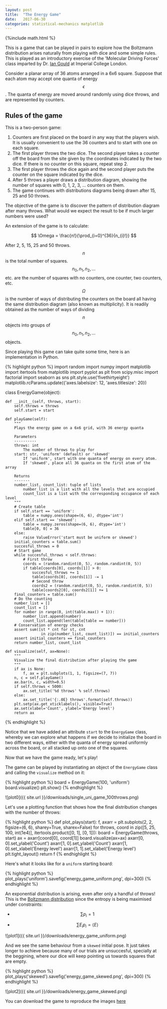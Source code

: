 ```yaml
---
layout: post
title:  "The Energy Game"
date:   2017-06-30
categories: statistical-mechanics matplotlib
---
```

{%include math.html %}

This is a game that can be played in pairs to explore how the Boltzmann distribution arises naturally
from playing with dice and some simple rules. This is played as an introductory exercise of the
'Molecular Driving Forces' class imparted by Dr. [Ian Gould][gould] at Imperial College London.

Consider a planar array of 36 atoms arranged in a 6x6 square. Suppose that each atom may accept one
quanta of energy $$\epsilon$$. The quanta of energy are moved around randomly using dice throws, and are
represented by counters.

## Rules of the game

This is a two-person game:

1. Counters are first placed on the board in any way that the players wish. It is usually convenient to use the 36 counters and to start with one on each square.
2. The first player throws the two dice. The second player takes a counter off the board from the site given by the coordinates indicated by the two dice. If there is no counter on this square, repeat step 2.
3. The first player throws the dice again and the second player puts the counter on the square indicated by the dice.
4. After 5 throws a player draws a distribution diagram, showing the number of squares with 0, 1, 2, 3, ... counters on them.
5. The game continues with distributions diagrams being drawn after 15, 25 and 50 throws.

The objective of the game is to discover the pattern of distribution diagram after many throws. What would we expect the result to be if much larger numbers were used?

An extension of the game is to calculate:


$$ \Omega = \frac{n!}{\prod_{i=0}^{36}{n_{i}!}} $$

After 2, 5, 15, 25 and 50 throws. $$n$$ is the total number of squares. $$n_{0}, n_{1}, n_{2}, ...$$ etc. are the number of squares with no counters, one counter, two counters, etc.
$$\Omega$$ is the number of ways of distributing the counters on the board all having the same distribution diagram (also known as multiplicity). It is readily obtained as the number
of ways of dividing $$n$$ objects into groups of $$n_{0}, n_{1}, n_{2}, ...$$ objects.

Since playing this game can take quite some time, here is an implementation in Python.

{% highlight python %}
import random
import numpy
import matplotlib
import itertools
from matplotlib import pyplot as plt
from scipy.misc import factorial
import seaborn as sns
plt.style.use('fivethirtyeight')
matplotlib.rcParams.update({'axes.labelsize': 12, 'axes.titlesize': 20})

class EnergyGame(object):

    def __init__(self, throws, start):
        self.throws = throws
        self.start = start

    def playGame(self):
        """
        Plays the energy game on a 6x6 grid, with 36 energy quanta

        Parameters
        ----------
        throws: int
            The number of throws to play for
        start: str, 'uniform' (default) or 'skewed'
            If 'uniform', start with one quanta of energy on every atom.
            If 'skewed', place all 36 quanta on the first atom of the array

        Returns
        -------
        number_list, count_list: tuple of lists
            number_list is a list with all the levels that are occupied
            count_list is a list with the corresponding occupance of each level
        """
        # Create table
        if self.start == 'uniform':
            table = numpy.ones(shape=(6, 6), dtype='int')
        elif self.start == 'skewed':
            table = numpy.zeros(shape=(6, 6), dtype='int')
            table[0, 0] = 36
        else:
            raise ValueError('start must be uniform or skewed')
        initial_counters = table.sum()
        succesful_throws = 0
        # Start game
        while succesful_throws < self.throws:
            # First throw
            coords = (random.randint(0, 5), random.randint(0, 5))
            if table[coords[0], coords[1]] > 0:
                succesful_throws += 1
                table[coords[0], coords[1]] -= 1
                # Second throw
                coords2 = (random.randint(0, 5), random.randint(0, 5))
                table[coords2[0], coords2[1]] += 1
        final_counters = table.sum()
        # Do the counting
        number_list = []
        count_list = []
        for number in range(0, int(table.max() + 1)):
            number_list.append(number)
            count_list.append(len(table[table == number]))
        # Conservation of energy checks
        assert sum([st * cnt for st, cnt
                    in zip(number_list, count_list)]) == initial_counters
        assert initial_counters == final_counters
        return number_list, count_list

    def visualize(self, ax=None):
        """
        Visualize the final distribution after playing the game
        """
        if ax is None:
            f, ax = plt.subplots(1, 1, figsize=(7, 7))
        n, c = self.playGame()
        ax.bar(n, c, width=0.5)
        if self.throws < 5000:
            ax.set_title('%d throws' % self.throws)
        else:
            ax.set_title('{:.0E} throws'.format(self.throws))
        plt.setp(ax.get_xticklabels(), visible=True)
        ax.set(xlabel='Count', ylabel='Energy level')
        return ax

{% endhighlight %}

Notice that we have added an attribute `start` to the `EnergyGame` class, whereby we can explore what happens if we decide to initialize the
board in two different ways, either with the quanta of energy spread uniformly across the board, or all stacked up onto one of the squares.

Now that we have the game ready, let's play!

The game can be played by instantiating an object of the `EnergyGame` class and calling the `visualize`
method on it:

{% highlight python %}
board = EnergyGame(100, 'uniform')
board.visualize()
plt.show()
{% endhighlight %}

![plot0]({{ site.url }}/downloads/single_uni_game_100throws.png)

Let's use a plotting function that shows how the final distribution changes with the number of throws:

{% highlight python %}
def plot_plays(start):
    f, axarr = plt.subplots(2, 2, figsize=(6, 6), sharey=True, sharex=False)
    for throws, coord in zip([5, 25, 100, int(1e4)], itertools.product([0, 1], [0, 1])):
        board = EnergyGame(throws, start)
        ax = axarr[coord[0], coord[1]]
        board.visualize(ax=ax)
    axarr[0, 0].set_ylabel('Count')
    axarr[1, 0].set_ylabel('Count')
    axarr[1, 0].set_xlabel('Energy level')
    axarr[1, 1].set_xlabel('Energy level')
    plt.tight_layout()
    return f
{% endhighlight %}

Here's what it looks like for a `uniform` starting board:

{% highlight python %}
plot_plays('uniform').savefig('energy_game_uniform.png', dpi=300)
{% endhighlight %}

An exponential distribution is arising, even after only a handful of throws!
This is the [Boltzmann distribution](https://www.wikiwand.com/en/Boltzmann_distribution) since the entropy is being maximised under constraints:

-  $$ \sum p_{i} = 1 $$

-  $$ \sum E_{i}p_{i} = \langle E \rangle $$

![plot1]({{ site.url }}/downloads/energy_game_uniform.png)

And we see the same behaviour from a `skewed` initial pose. It just takes longer to achieve because many of our trials are unsuccesful,
specially at the beggining, where our dice will keep pointing us towards squares that are empty.

{% highlight python %}
plot_plays('skewed').savefig('energy_game_skewed.png', dpi=300)
{% endhighlight %}

![plot2]({{ site.url }}/downloads/energy_game_skewed.png)

You can download the game to reproduce the images [here][game]

[gould]: https://www.imperial.ac.uk/people/i.gould
[game]: https://github.com/jeiros/jeiros.github.io/blob/master/downloads/energygame.py
